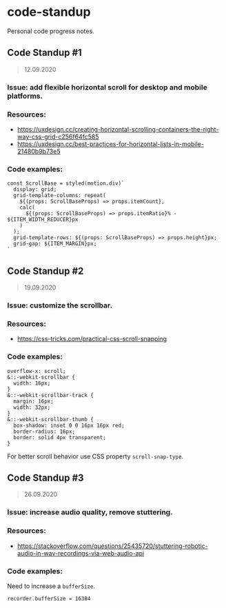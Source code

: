 # code-standup

Personal code progress notes.

## Code Standup #1

> 12.09.2020

### Issue: add flexible horizontal scroll for desktop and mobile platforms.

### Resources:

- https://uxdesign.cc/creating-horizontal-scrolling-containers-the-right-way-css-grid-c256f64fc585
- https://uxdesign.cc/best-practices-for-horizontal-lists-in-mobile-21480b9b73e5

### Code examples:

```
const ScrollBase = styled(motion.div)`
  display: grid;
  grid-template-columns: repeat(
    ${(props: ScrollBaseProps) => props.itemCount},
    calc(
      ${(props: ScrollBaseProps) => props.itemRatio}% -         ${ITEM_WIDTH_REDUCER}px
    )
  );
  grid-template-rows: ${(props: ScrollBaseProps) => props.height}px;
  grid-gap: ${ITEM_MARGIN}px;
`
```

## Code Standup #2

> 19.09.2020

### Issue: customize the scrollbar.

### Resources:

- https://css-tricks.com/practical-css-scroll-snapping

### Code examples:

```
overflow-x: scroll;
&::-webkit-scrollbar {
  width: 16px;
}
&::-webkit-scrollbar-track {
  margin: 16px;
  width: 32px;
}
&::-webkit-scrollbar-thumb {
  box-shadow: inset 0 0 16px 16px red;
  border-radius: 16px;
  border: solid 4px transparent;
}
```

For better scroll behavior use CSS property `scroll-snap-type`.

## Code Standup #3

> 26.09.2020

### Issue: increase audio quality, remove stuttering.

### Resources:

- https://stackoverflow.com/questions/25435720/stuttering-robotic-audio-in-wav-recordings-via-web-audio-api

### Code examples:

Need to increase a `bufferSize`.

```
recorder.bufferSize = 16384
```
